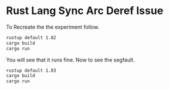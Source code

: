 # Rust Lang Sync Arc Deref Issue
To Recreate the the experiment follow.

```bash
rustup default 1.82
cargo build
cargo run
```
You will see that it runs fine.
Now to see the segfault.

```bash
rustup default 1.83
cargo build
cargo run
```
